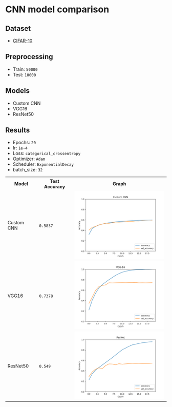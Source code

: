 # CNN model comparison

## Dataset

- [CIFAR-10](https://www.cs.toronto.edu/~kriz/cifar.html)

## Preprocessing

- Train: `50000`
- Test: `10000`

## Models

- Custom CNN
- VGG16
- ResNet50

## Results

- Epochs: `20`
- lr: `1e-4`
- Loss: `categorical_crossentropy`
- Optimizer: `Adam`
- Scheduler: `ExponentialDecay`
- batch_size: `32`

<table>
    <tr>
        <th>Model</th>
        <th>Test Accuracy</th>
        <th>Graph</th>
    </tr>
    <tr>
        <td>Custom CNN</td>
        <td><code>0.5837</code></td>
        <td><img src="./image/custom_cnn.png" width="300"></td>
    </tr>
    <tr>
        <td>VGG16</td>
        <td><code>0.7378</code></td>
        <td><img src="./image/vgg16.png" width="300"></td>
    </tr>
    <tr>
        <td>ResNet50</td>
        <td><code>0.549</code></td>
        <td><img src="./image/ResNet50.png" width="300"></td>
</table>

